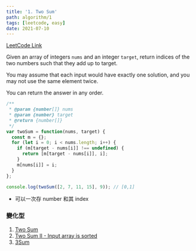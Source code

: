 ```yaml
---
title: '1. Two Sum'
path: algorithm/1
tags: [leetcode, easy]
date: 2021-07-10
---
```


[LeetCode Link](https://leetcode.com/problems/two-sum/)

Given an array of integers `nums` and an integer `target`, return indices of the two numbers such that they add up to target.

You may assume that each input would have exactly one solution, and you may not use the same element twice.

You can return the answer in any order.

```javascript
/**
 * @param {number[]} nums
 * @param {number} target
 * @return {number[]}
 */
var twoSum = function(nums, target) {
  const m = {};
  for (let i = 0; i < nums.length; i++) {
    if (m[target - nums[i]] !== undefined) {
      return [m[target - nums[i]], i];
    }
    m[nums[i]] = i;
  }
};

console.log(twoSum([2, 7, 11, 15], 9)); // [0,1]
```

- 可以一次存 number 和其 index

### 變化型

1. [Two Sum](http://localhost:8000/algorithm/1)
2. [Two Sum II - Input array is sorted](/algorithm/167)
3. [3Sum](/algorithm/15)

